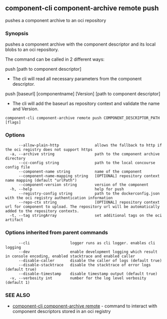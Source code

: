 ## component-cli component-archive remote push

pushes a component archive to an oci repository

### Synopsis


pushes a component archive with the component descriptor and its local blobs to an oci repository.

The command can be called in 2 different ways:

push [path to component descriptor]
- The cli will read all necessary parameters from the component descriptor.

push [baseurl] [componentname] [Version] [path to component descriptor]
- The cli will add the baseurl as repository context and validate the name and Version.


```
component-cli component-archive remote push COMPONENT_DESCRIPTOR_PATH [flags]
```

### Options

```
      --allow-plain-http                allows the fallback to http if the oci registry does not support https
  -a, --archive string                  path to the component archive directory
      --cc-config string                path to the local concourse config file
      --component-name string           name of the component
      --component-name-mapping string   [OPTIONAL] repository context name mapping (default "urlPath")
      --component-version string        version of the component
  -h, --help                            help for push
      --registry-config string          path to the dockerconfig.json with the oci registry authentication information
      --repo-ctx string                 [OPTIONAL] repository context url for component to upload. The repository url will be automatically added to the repository contexts.
  -t, --tag stringArray                 set additional tags on the oci artifact
```

### Options inherited from parent commands

```
      --cli                  logger runs as cli logger. enables cli logging
      --dev                  enable development logging which result in console encoding, enabled stacktrace and enabled caller
      --disable-caller       disable the caller of logs (default true)
      --disable-stacktrace   disable the stacktrace of error logs (default true)
      --disable-timestamp    disable timestamp output (default true)
  -v, --verbosity int        number for the log level verbosity (default 1)
```

### SEE ALSO

* [component-cli component-archive remote](component-cli_component-archive_remote.md)	 - command to interact with component descriptors stored in an oci registry

